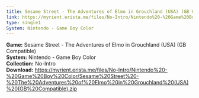 ```yaml
---
title: Sesame Street - The Adventures of Elmo in Grouchland (USA) (GB Compatible)
link: https://myrient.erista.me/files/No-Intro/Nintendo%20-%20Game%20Boy%20Color/Sesame%20Street%20-%20The%20Adventures%20of%20Elmo%20in%20Grouchland%20(USA)%20(GB%20Compatible).zip
type: single1
System: Nintendo - Game Boy Color
---
```

<b>Game:</b> Sesame Street - The Adventures of Elmo in Grouchland (USA) (GB Compatible)<br>
<b>System:</b> Nintendo - Game Boy Color<br>
<b>Collection:</b> No-Intro<br>
<b>Download:</b> https://myrient.erista.me/files/No-Intro/Nintendo%20-%20Game%20Boy%20Color/Sesame%20Street%20-%20The%20Adventures%20of%20Elmo%20in%20Grouchland%20(USA)%20(GB%20Compatible).zip